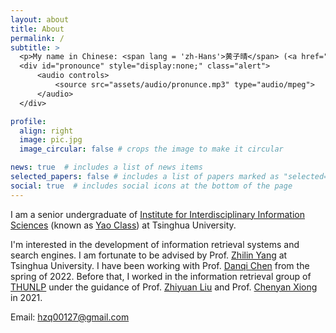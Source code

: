 ```yaml
---
layout: about
title: About
permalink: /
subtitle: >
  <p>My name in Chinese: <span lang = 'zh-Hans'>黄子晴</span> (<a href="" onclick="$('#pronounce').toggle(); return false;">pronunciation</a>)</p>
  <div id="pronounce" style="display:none;" class="alert">
      <audio controls>
          <source src="assets/audio/pronunce.mp3" type="audio/mpeg">
      </audio>
  </div>

profile:
  align: right
  image: pic.jpg
  image_circular: false # crops the image to make it circular

news: true  # includes a list of news items
selected_papers: false # includes a list of papers marked as "selected={true}" Used for Publication now
social: true  # includes social icons at the bottom of the page
---
```


I am a senior undergraduate of [Institute for Interdisciplinary Information Sciences](https://iiis.tsinghua.edu.cn/) (known as [Yao Class](https://iiis.tsinghua.edu.cn/en/yaoclass/)) at Tsinghua University.

I'm interested in the development of information retrieval systems and search engines. 
I am fortunate to be advised by Prof. [Zhilin Yang](https://kimiyoung.github.io/) at Tsinghua University.
I have been working with Prof. [Danqi Chen](https://www.cs.princeton.edu/~danqic/) from the spring of 2022.
Before that, I worked in the information retrieval group of [THUNLP](http://nlp.csai.tsinghua.edu.cn) under the guidance of Prof. [Zhiyuan Liu](http://nlp.csai.tsinghua.edu.cn/~lzy/index.html) and Prof. [Chenyan Xiong](http://www.cs.cmu.edu/~cx/) in 2021.

Email: [hzq00127@gmail.com](mailto:hzq00127@gmail.com)

